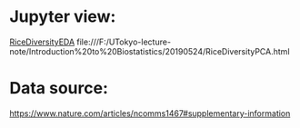 # Jupyter view:
[RiceDiversityEDA](https://nbviewer.jupyter.org/github/tungtokyo1108/My-Project--A-new-era-of-modern-analysis-for-Big-Data/blob/9f89669d4b0cd197ccc2dc38b75c2f2ca405ca53/Python%20for%20Data%20Science/Asian_Rice_Diversity/RiceDiversityEDA.ipynb)
file:///F:/UTokyo-lecture-note/Introduction%20to%20Biostatistics/20190524/RiceDiversityPCA.html
# Data source: 
https://www.nature.com/articles/ncomms1467#supplementary-information
